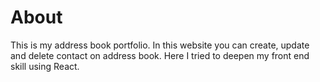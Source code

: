 # About
This is my address book portfolio. In this website you can create, update and delete contact on address book. Here I tried to deepen my front end skill using React.